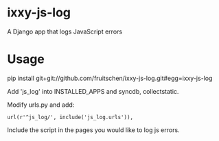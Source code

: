 ixxy-js-log
===========

A Django app that logs JavaScript errors

Usage
=====

pip install git+git://github.com/fruitschen/ixxy-js-log.git#egg=ixxy-js-log

Add 'js_log' into INSTALLED_APPS and syncdb, collectstatic. 

Modify urls.py and add: 

    url(r'^js_log/', include('js_log.urls')), 

Include the script in the pages you would like to log js errors. 

<script src="{{ settings.STATIC_URL }}js/js_log.js"></script>
